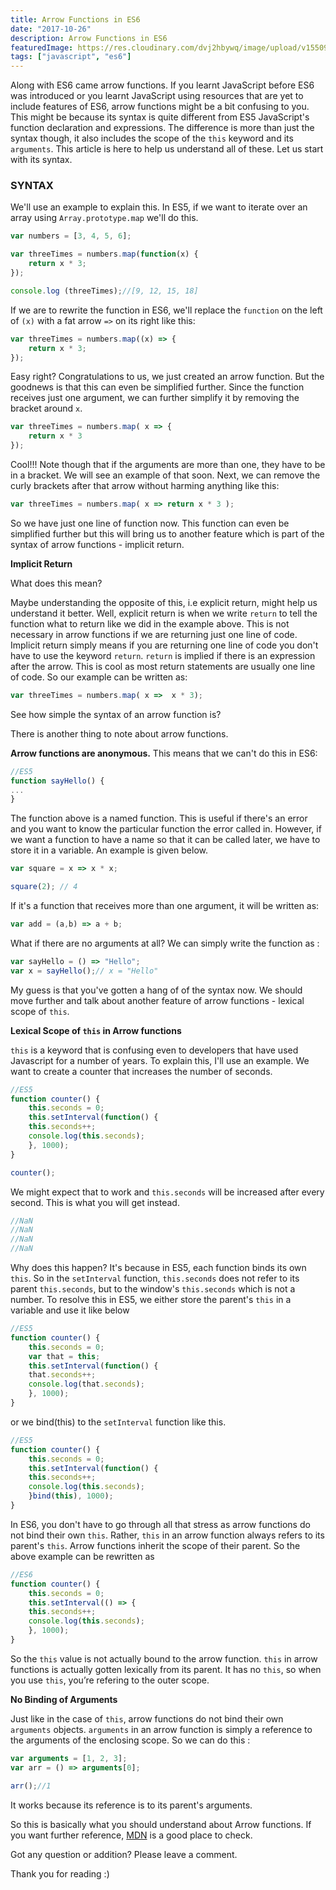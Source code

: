 ```yaml
---
title: Arrow Functions in ES6
date: "2017-10-26"
description: Arrow Functions in ES6
featuredImage: https://res.cloudinary.com/dvj2hbywq/image/upload/v1550930072/potrait.jpg
tags: ["javascript", "es6"]
---
```


Along with ES6 came arrow functions. If you learnt JavaScript before ES6 was introduced or you learnt JavaScript using resources that are yet to include features of ES6, arrow functions might be a bit confusing to you. This might be because its syntax is quite different from ES5 JavaScript's function declaration and expressions. The difference is more than just the syntax though, it also includes the scope of the `this` keyword and its `arguments`. This article is here to help us understand all of these. Let us start with its syntax.

<h3>SYNTAX</h3>

We'll use an example to explain this. In ES5, if we want to iterate over an array using `Array.prototype.map` we'll do this.
    
```javascript
var numbers = [3, 4, 5, 6];

var threeTimes = numbers.map(function(x) {
    return x * 3;
});

console.log (threeTimes);//[9, 12, 15, 18]
```
If we are to rewrite the function in ES6, we'll replace the `function` on the left of `(x)` with a fat arrow `=>` on its right like this:

```javascript
var threeTimes = numbers.map((x) => {
    return x * 3;
});
```
Easy right? Congratulations to us, we just created an arrow function. But the goodnews is that this can even be simplified further. Since the function receives just one argument, we can further simplify it by removing the bracket around `x`.


```javascript
var threeTimes = numbers.map( x => {
    return x * 3
});
```
Cool!!! Note though that if the arguments are more than one, they have to be in a bracket. We will see an example of that soon. Next, we can remove the curly brackets after that arrow without harming anything like this:

```Javascript
var threeTimes = numbers.map( x => return x * 3 );
```
So we have just one line of function now. This function can even be simplified further but this will bring us to another feature which is part of the syntax of arrow functions - implicit return. 


<b>Implicit Return</b>

What does this mean?

Maybe understanding the opposite of this, i.e explicit return, might help us understand it better. Well, explicit return is when we write `return` to tell the function what to return like we did in the example above. This is not necessary in arrow functions if we are returning just one line of code. Implicit return simply means if you are returning one line of code you don't have to use the keyword `return`. `return` is implied if there is an expression after the arrow. This is cool as most return statements are usually one line of code.
So our example can be written as:

```Javascript
var threeTimes = numbers.map( x =>  x * 3);
```
See how simple the syntax of an arrow function is? 

There is another thing to note about arrow functions.

<b>Arrow functions are anonymous.</b>
 This means that we can't do this in ES6:

```Javascript
//ES5
function sayHello() {
... 
}
```
The function above is a named function. This is useful if there's an error and you want to know the particular function the error called in. However, if we want a function to have a name so that it can be called later, we have to store it in a variable. An example is given below.

```Javascript
var square = x => x * x;

square(2); // 4
```
If it's a function that receives more than one argument, it will be written as:


```Javascript
var add = (a,b) => a + b;
```
What if there are no arguments at all? We can simply write the function as :


```Javascript
var sayHello = () => "Hello";
var x = sayHello();// x = "Hello"
```
My guess is that you've gotten a hang of of the syntax now. We should move further and talk about another feature of arrow functions - lexical scope of `this`.

<b>Lexical Scope of `this` in Arrow functions</b>

`this` is a keyword that is confusing even to developers that have used Javascript for a number of years. To explain this, I'll use an example. We want to create a counter that increases the number of seconds.

```Javascript
//ES5
function counter() {
    this.seconds = 0;
    this.setInterval(function() {
    this.seconds++;
    console.log(this.seconds);
    }, 1000); 
}

counter();
```
We might expect that to work and `this.seconds` will be increased after every second. This is what you will get instead.

```Javascript
//NaN
//NaN
//NaN
//NaN
```
Why does this happen? It's because in ES5, each function binds its own `this`.  So in the `setInterval` function, `this.seconds` does not refer to its parent `this.seconds`, but to the window's `this.seconds` which is not a number.
To resolve this in ES5, we either store the parent's `this` in a variable and use it like below

```Javascript
//ES5
function counter() {
    this.seconds = 0;
    var that = this;
    this.setInterval(function() {
    that.seconds++;
    console.log(that.seconds);
    }, 1000); 
}
```
 or we bind(this) to the `setInterval` function like this.
    

```Javascript
//ES5
function counter() {
    this.seconds = 0;
    this.setInterval(function() {
    this.seconds++;
    console.log(this.seconds);
    }bind(this), 1000); 
}
```
In ES6, you don't have to go through all that stress as arrow functions do not bind their own `this`. Rather, `this` in an arrow function always refers to its parent's `this`. Arrow functions inherit the scope of their parent. So the above  example can be rewritten as

```Javascript
//ES6
function counter() {
    this.seconds = 0;
    this.setInterval(() => {
    this.seconds++;
    console.log(this.seconds);
    }, 1000); 
}
```
So the `this` value is not actually bound to the arrow function. `this` in arrow functions is actually gotten lexically from  its parent. It has no `this`, so when you use `this`, you’re refering to the outer scope.

<b>No Binding of Arguments</b>

Just like in the case of `this`, arrow functions do not bind their own `arguments` objects. `arguments` in an arrow function is simply a reference to the arguments of the enclosing scope. So we can do this :

```Javascript
var arguments = [1, 2, 3];
var arr = () => arguments[0];

arr();//1
```
It works because its reference is to its parent's arguments.

So this is basically what you should understand about Arrow functions. If you want further reference, [MDN](https://developer.mozilla.org/en-US/docs/Web/JavaScript/Reference/Functions/Arrow_functions) is a good place to check.

Got any question or addition? Please leave a comment.

Thank you for reading :)
